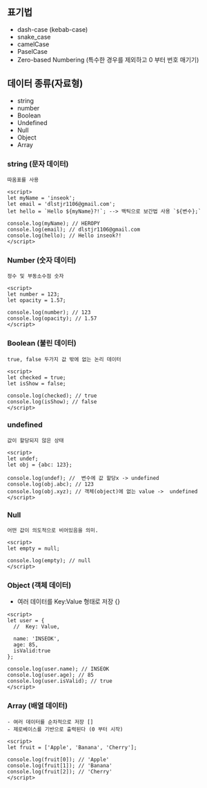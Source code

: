 ## 표기법
- dash-case (kebab-case)
- snake_case
- camelCase
- PaselCase
- Zero-based Numbering (특수한 경우를 제외하고 0 부터 번호 매기기)

## 데이터 종류(자료형)
- string
- number
- Boolean
- Undefined
- Null
- Object
- Array

### string (문자 데이터)
```
따옴표를 사용

<script>
let myName = 'inseok';
let email = 'dlstjr1106@gmail.com';
let hello = `Hello ${myName}?!`; --> 백틱으로 보간법 사용 `${변수};`

console.log(myName); // HEROPY
console.log(email); // dlstjr1106@gmail.com
console.log(hello); // Hello inseok?!
</script>
```
### Number (숫자 데이터)
```
정수 및 부동소수점 숫자

<script>
let number = 123;
let opacity = 1.57;

console.log(number); // 123
console.log(opacity); // 1.57 
</script>
```
### Boolean (불린 데이터)
```
true, false 두가지 값 밖에 없는 논리 데이터

<script>
let checked = true;
let isShow = false;

console.log(checked); // true
console.log(isShow); // false 
</script>
```
### undefined
```
값이 할당되지 않은 상태

<script>
let undef;
let obj = {abc: 123};

console.log(undef); //  변수에 값 할당x -> undefined 
console.log(obj.abc); // 123
console.log(obj.xyz); // 객체(object)에 없는 value ->  undefined
</script>
```
### Null
```
어떤 값이 의도적으로 비어있음을 의미.

<script>
let empty = null;

console.log(empty); // null
</script>
```

### Object (객체 데이터)
- 여러 데이터를 Key:Value 형태로 저장 {}
```
<script>
let user = {
  //  Key: Value,
  
  name: 'INSEOK',
  age: 85,
  isValid:true
};

console.log(user.name); // INSEOK
console.log(user.age); // 85
console.log(user.isValid); // true
</script>
```

### Array (배열 데이터)
```
- 여러 데이터를 순차적으로 저장 []
- 제로베이스를 기반으로 출력된다 (0 부터 시작)

<script>
let fruit = ['Apple', 'Banana', 'Cherry'];

console.log(fruit[0]); // 'Apple'
console.log(fruit[1]); // 'Banana'
console.log(fruit[2]); // 'Cherry'
</script>
```
